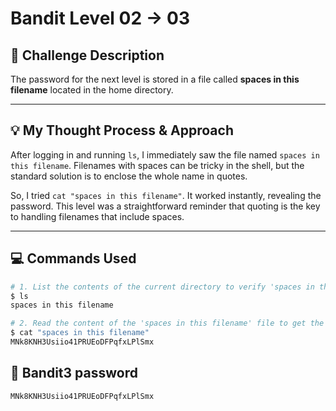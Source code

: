 # Bandit Level 02 → 03

## 🎯 Challenge Description

The password for the next level is stored in a file called **spaces in this filename** located in the home directory.

---

## 💡 My Thought Process & Approach

After logging in and running `ls`, I immediately saw the file named `spaces in this filename`. Filenames with spaces can be tricky in the shell, but the standard solution is to enclose the whole name in quotes.

So, I tried `cat "spaces in this filename"`. It worked instantly, revealing the password. This level was a straightforward reminder that quoting is the key to handling filenames that include spaces.

---

## 💻 Commands Used

```bash
# 1. List the contents of the current directory to verify 'spaces in this filename' exists
$ ls
spaces in this filename

# 2. Read the content of the 'spaces in this filename' file to get the password
$ cat "spaces in this filename"
MNk8KNH3Usiio41PRUEoDFPqfxLPlSmx
```

## 🔑 Bandit3 password
```
MNk8KNH3Usiio41PRUEoDFPqfxLPlSmx
```
